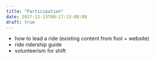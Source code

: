 ```yaml
---
title: "Participation"
date: 2017-11-13T00:17:13-08:00
draft: true
---
```



  - how to lead a ride (existing content from fool + website)
  - ride ridership guide
  - volunteerism for shift
